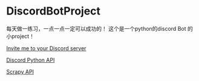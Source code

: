 # DiscordBotProject
每天做一练习，一点一点一定可以成功的！
这个是一个python的discord Bot 的小project！

[Invite me to your Discord server](https://discordapp.com/oauth2/authorize?&client_id=249092013440499712&scope=bot&permissions=0)

[Discord Python API](http://discordpy.readthedocs.io/en/latest/)

[Scrapy API](https://doc.scrapy.org/en/1.2/index.html)
